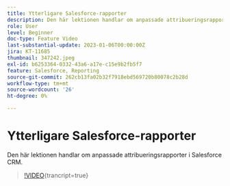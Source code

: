 ```yaml
---
title: Ytterligare Salesforce-rapporter
description: Den här lektionen handlar om anpassade attribueringsrapporter i Salesforce CRM.
role: User
level: Beginner
doc-type: Feature Video
last-substantial-update: 2023-01-06T00:00:00Z
jira: KT-11685
thumbnail: 347242.jpeg
exl-id: b6253364-0332-43a6-a17e-c15e9b2fb5f7
feature: Salesforce, Reporting
source-git-commit: 262cb13fa02b32f7918ebd569720b80078c2b28d
workflow-type: tm+mt
source-wordcount: '26'
ht-degree: 0%

---
```


# Ytterligare Salesforce-rapporter

Den här lektionen handlar om anpassade attribueringsrapporter i Salesforce CRM.

>[!VIDEO](https://video.tv.adobe.com/v/347242/?learn=on){trancript=true}
